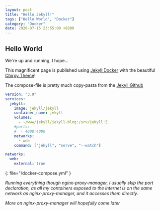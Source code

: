```yaml
---
layout: post
title: "Hello Jekyll!"
tags: ["Hello World", "Docker"]
category: "Docker"
date: 2020-07-15 23:55:00 +0200
---
```


## Hello World

We're up and running, I hope...

<!--more-->

This magnificent page is published using [Jekyll Docker](https://github.com/envygeeks/jekyll-docker/blob/master/README.md) with the beautiful [Chirpy Theme](https://chirpy.cotes.page/)!

The compose-file is pretty much copy-pasta from the [Jekyll Github](https://github.com/envygeeks/jekyll-docker/blob/master/README.md)

```yml
version: "3.9"
services:
  jekyll:
    image: jekyll/jekyll
    container_name: jekyll
    volumes:
      - ~/www/jekyll/jekyll-blog:/srv/jekyll:Z
    #ports:
    #  - 4000:4000
    networks:
      - web
    command: ["jekyll", "serve", "--watch"]

networks:
  web:
    external: true
```

{: file="/docker-compose.yml" }

_Running everything though nginx-proxy-manager, I usually skip the port declaration, as all my containers exposed to the internet is on the same network as nginx-proxy-manager, and it accesses them directly._

_More on nginx-proxy-manager will hopefully come later_
